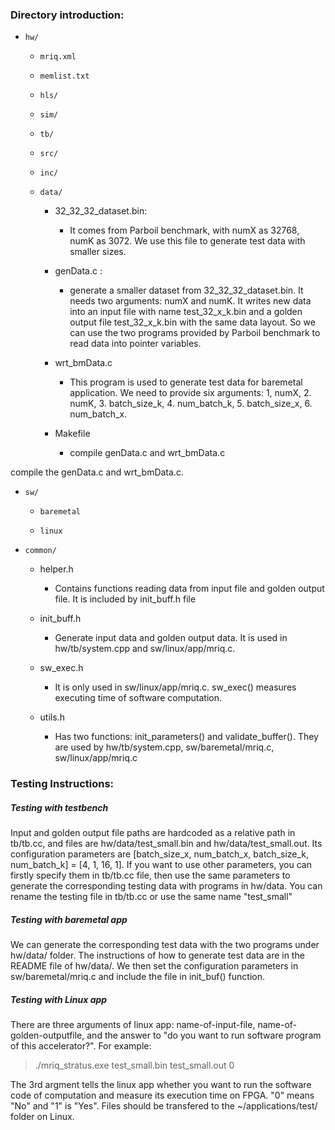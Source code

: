 ### Directory introduction:

* `hw/`

  * `mriq.xml`

  * `memlist.txt`

  * `hls/`

  * `sim/`

  * `tb/`

  * `src/`

  * `inc/`
 
  * `data/`

    * 32\_32\_32\_dataset.bin: 

      * It comes from Parboil benchmark, with numX as 32768, numK as 3072. We use this file to generate test data with smaller sizes.

    * genData.c :

        * generate a smaller dataset from 32\_32\_32\_dataset.bin. It needs two arguments: numX and numK. It writes new data into an input file with name test\_32\_x<numX>\_k<numK>.bin and a golden output file test\_32\_x<numX>\_k<numK>.bin with the same data layout. So we can use the two programs provided by Parboil benchmark to read data into pointer variables.

    *  wrt_bmData.c

        *   This program is used to generate test data for baremetal application. We need to provide six arguments:  1, numX, 2. numK, 3. batch\_size\_k, 4. num\_batch\_k, 5. batch\_size\_x, 6. num\_batch\_x.

    * Makefile

        *   compile genData.c and wrt_bmData.c



compile the genData.c and wrt_bmData.c.

* `sw/`

  * `baremetal`

  * `linux`

* `common/`

    * helper.h 

        * Contains functions reading data from input file and golden output file. It is included by init_buff.h file

    * init_buff.h

        * Generate input data and golden output data. It is used in hw/tb/system.cpp and sw/linux/app/mriq.c. 

    * sw_exec.h

        * It is only used in sw/linux/app/mriq.c. sw_exec() measures executing time of software computation. 

    * utils.h 

        * Has two functions: init\_parameters() and validate\_buffer(). They are used by hw/tb/system.cpp, sw/baremetal/mriq.c, sw/linux/app/mriq.c

###  Testing Instructions:

##### Testing with testbench

Input and golden output file paths are hardcoded as a relative path in tb/tb.cc, and files are hw/data/test\_small.bin and hw/data/test\_small.out. Its configuration parameters are [batch\_size\_x, num\_batch\_x, batch\_size\_k, num\_batch\_k] = [4, 1, 16, 1]. If you want to use other parameters, you can firstly specify them in tb/tb.cc file, then use the same parameters to generate the corresponding testing data with programs in hw/data. You can rename the testing file in tb/tb.cc or use the same name "test\_small"

##### Testing with baremetal app

We can generate the corresponding test data with the two programs under hw/data/ folder. The instructions of how to generate test data are in the README file of hw/data/. We then set the configuration parameters in sw/baremetal/mriq.c and include the file in init\_buf() function.

##### Testing with Linux app

There are three arguments of linux app: name-of-input-file, name-of-golden-outputfile, and the answer to "do you want to run software program of this accelerator?". For example:
>  ./mriq_stratus.exe test_small.bin test_small.out 0

The 3rd argment tells the linux app whether you want to run the software code of computation and measure its execution time on FPGA. "0" means "No" and "1" is "Yes". Files should be transfered to the ~/applications/test/ folder on Linux.

    
